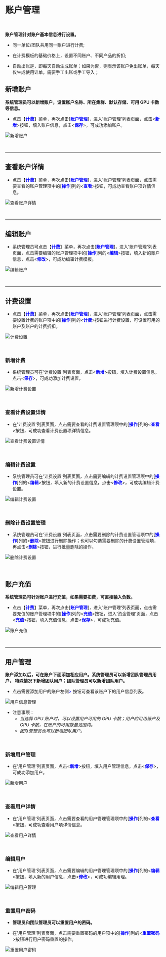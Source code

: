 账户管理
======================
&emsp;

**账户管理针对账户基本信息进行设置。**

+ 同一单位/团队共用同一账户进行计费;


+ 在计费模板的基础价格上，设置不同账户、不同产品的折扣;


+ 自动出账是，即每天自动生成账单；如果为否，则表示该账户免出账单，每天仅生成使用详单，需要手工出账或手工导入；


## 新增账户 ##

**系统管理员可以新增账户，设置账户名称、所在集群、默认存储、可用 GPU 卡数等信息。**

* 点击【**<font color=blue>计费</font>**】菜单，再次点击[**<font color=blue>账户管理</font>**]，进入'账户管理'列表页面，点击<**<font color=blue>新增</font>**>按钮，填入账户信息，点击<**<font color=blue>保存</font>**>，可成功添加账户。


![新增账户](../_static/img/charging/user/addAccount.png)


&emsp;

----------------------------------------------------------------------------------------------------------------------------------
## 查看账户详情 ##

* 点击【**<font color=blue>计费</font>**】菜单，再次点击[**<font color=blue>账户管理</font>**]，进入'账户管理'列表页面，点击需要查看的账户管理项中的[**<font color=blue>操作</font>**]列的<**<font color=blue>查看</font>**>按钮，可成功查看账户项详情信息。

![查看账户详情](../_static/img/charging/user/accountDetail.png)


&emsp;

----------------------------------------------------------------------------------------------------------------------------------

## 编辑账户 ##

* 系统管理员可点击【**<font color=blue>计费</font>**】菜单，再次点击[**<font color=blue>账户管理</font>**]，进入'账户管理'列表页面，点击需要编辑的账户管理项中的[**<font color=blue>操作</font>**]列的<**<font color=blue>编辑</font>**>按钮，填入新的账户信息，点击<**<font color=blue>修改</font>**>，可成功编辑计费模板。


![编辑账户](../_static/img/charging/user/editAccount.png)


&emsp;

----------------------------------------------------------------------------------------------------------------------------------

## 计费设置 ##


* 点击【**<font color=blue>计费</font>**】菜单，再次点击[**<font color=blue>账户管理</font>**]，进入'账户管理'列表页面，点击需要设置计费的账户项中的[**<font color=blue>操作</font>**]列的<**<font color=blue>计费</font>**>按钮进行计费设置，可设置可用的账户及账户的计费折扣。


![计费设置](../_static/img/charging/user/setCharging.png)


&emsp;


### 新增计费 ###
* 系统管理员可在'计费设置'列表页面，点击<**<font color=blue>新增</font>**>按钮，填入计费设置信息，点击<**<font color=blue>保存</font>**>，可成功添加计费设置。


![新增计费设置](../_static/img/charging/user/addChargingSetting.png)

&emsp;


### 查看计费设置详情 ###

* 在'计费设置'列表页面，点击需要查看的计费设置管理项中的[**<font color=blue>操作</font>**]列的<**<font color=blue>查看</font>**>按钮，可成功查看计费设置项详情信息。

![查看计费设置详情](../_static/img/charging/user/chargingSettingDetail.png)


&emsp;



### 编辑计费设置 ###

* 系统管理员可在'计费设置'列表页面，点击需要编辑的计费设置管理项中的[**<font color=blue>操作</font>**]列的<**<font color=blue>编辑</font>**>按钮，填入新的计费设置信息，点击<**<font color=blue>修改</font>**>，可成功编辑计费设置。


![编辑计费设置](../_static/img/charging/user/editChargingSetting.png)


&emsp;



### 删除计费设置管理 ###

* 系统管理员可在'计费设置'列表页面，点击需要删除的计费设置管理项中的[**<font color=blue>操作</font>**]列的<**<font color=blue>删除</font>**>按钮进行删除操作；也可以勾选需要删除的计费设置管理项，再点击<**<font color=blue>删除</font>**>按钮，进行批量删除的操作。


![删除计费设置](../_static/img/charging/user/deleteChargingSetting.png)


&emsp;

## 账户充值 ##

**系统管理员可针对账户进行充值，如果需要扣费，可直接输入负数。**

* 点击【**<font color=blue>计费</font>**】菜单，再次点击[**<font color=blue>账户管理</font>**]，进入'账户管理'列表页面，点击需要充值的账户管理项中的[**<font color=blue>操作</font>**]列的<**<font color=blue>充值</font>**>按钮，进入'资金管理'页面，点击<**<font color=blue>充值</font>**>按钮，填入充值信息，点击<**<font color=blue>保存</font>**>，可成功充值。


![账户充值](../_static/img/charging/user/recharge.png)


&emsp;

----------------------------------------------------------------------------------------------------------------------------------

## 用户管理 ##

**账户添加以后，可在账户下面添加相应用户。系统管理员可以新增团队管理员用户， 特殊情况下新增团队用户；团队管理员可以新增团队用户。**

* 点击需要添加用户的账户左侧<font color=blue>></font> 按钮可查看该账户下的用户信息列表。

![用户信息管理](../_static/img/charging/user/userList.png)

+ 注意事项：
    + *当选择 GPU 账户时，可以设置用户可用的 GPU 卡数；用户的可用账户及 GPU 卡数，在账户的可用数量范围内。*
    + *团队管理员也可以新增团队用户。*

&emsp;
### 新增用户管理 ###
* 在'用户管理'列表页面，点击<**<font color=blue>新增</font>**>按钮，填入用户管理信息，点击<**<font color=blue>保存</font>**>，可成功添加用户。


![新增用户](../_static/img/charging/user/addUser.png)

&emsp;


### 查看用户详情 ###

* 在'用户管理'列表页面，点击需要查看的用户管理管理项中的[**<font color=blue>操作</font>**]列的<**<font color=blue>查看</font>**>按钮，可成功查看用户项详情信息。

![查看用户详情](../_static/img/charging/user/userDetail.png)


&emsp;



### 编辑用户 ###

* 在'用户管理'列表页面，点击需要编辑的用户管理管理项中的[**<font color=blue>操作</font>**]列的<**<font color=blue>编辑</font>**>按钮，填入新的用户信息，点击<**<font color=blue>修改</font>**>，可成功编辑用理。


![编辑用户管理](../_static/img/charging/user/editUser.png)


&emsp;



### 重置用户密码 ###

+ **管理员和团队管理员可以重置用户的密码。**

* 在'用户管理'列表页面，点击需要重置密码的用户项中的[**<font color=blue>操作</font>**]列的<**<font color=blue>重置密码</font>**>按钮进行用户密码重置的操作。


![重置用户密码](../_static/img/charging/user/resetUserPassword.png)


&emsp;





